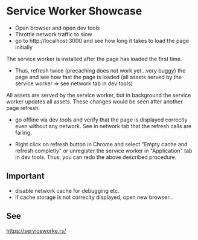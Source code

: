 # Service Worker Showcase

* Open browser and open dev tools
* Throttle network traffic to slow
* go to http://localhost:3000 and see how long it takes to load the page initially 

The service worker is installed after the page has loaded the first time.

* Thus, refresh twice (precaching does not work yet...very buggy) the page and see how fast the page is loaded (all assets served by the service worker => see network tab in dev tools)

All assets are served by the service worker, but in background the service worker updates all assets. These changes would be seen after another page refresh.

* go offline via dev tools and verify that the page is displayed correctly even without any network. See in network tab that the refresh calls are failing.


* Right click on refresh button in Chrome and select "Empty cache and refresh completly" or unregister the service worker in "Application" tab in dev tools. Thus, you can redo the above described procedure.

## Important

* disable network cache for debugging etc.
* if cache storage is not correclty displayed, open new browser...

## See

https://serviceworke.rs/
